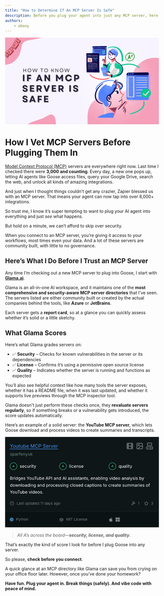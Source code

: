 ```yaml
---
title: "How to Determine If An MCP Server Is Safe"
description: Before you plug your agent into just any MCP server, here's how to check if it's actually safe.
authors: 
    - ebony
---
```


![blog cover](mcpsafety.png)

# How I Vet MCP Servers Before Plugging Them In

[Model Context Protocol (MCP)](https://www.anthropic.com/news/model-context-protocol) servers are everywhere right now. Last time I checked there were **3,000 and counting**. Every day, a new one pops up, letting AI agents like Goose access files, query your Google Drive, search the web, and unlock all kinds of amazing integrations.

<!--truncate-->

And just when I thought things couldn’t get any crazier, Zapier blessed us with an MCP server. That means your agent can now tap into over 8,000+ integrations.

So trust me, I know it’s super tempting to want to plug your AI agent into everything and just _see_ what happens.

But hold on a minute, we can’t afford to skip over security.

When you connect to an MCP server, you’re giving it access to your workflows, most times even your data. And a lot of these servers are community built, with little to no governance.

## Here’s What I Do Before I Trust an MCP Server

Any time I’m checking out a new MCP server to plug into Goose, I start with **[Glama.ai](https://glama.ai/mcp/servers)**.

Glama is an all-in-one AI workspace, and it maintains one of the **most comprehensive and security-aware MCP server directories** that I've seen. The servers listed are either community built or created by the actual companies behind the tools, like **Azure** or **JetBrains**.

Each server gets a **report card**, so at a glance you can quickly assess whether it’s solid or a little sketchy.

## What Glama Scores

Here’s what Glama grades servers on:

- ✅ **Security** – Checks for known vulnerabilities in the server or its dependencies  
- ✅ **License** – Confirms it’s using a permissive open source license  
- ✅ **Quality** – Indicates whether the server is running and functions as expected

You’ll also see helpful context like how many tools the server exposes, whether it has a README file, when it was last updated, and whether it supports live previews through the MCP inspector tool.

Glama doesn't just perform these checks once, they **revaluate servers regularly**, so if something breaks or a vulnerability gets introduced, the score updates automatically.

Here’s an example of a solid server: the **YouTube MCP server**, which lets Goose download and process videos to create summaries and transcripts.

![YouTube MCP Score](youtubeMcp.png)

>_All A’s across the board—**security, license, and quality**._  

That’s exactly the kind of score I look for before I plug Goose into any server.

So please, **check before you connect**.

A quick glance at an MCP directory like Glama can save you from crying on your office floor later. However, once you’ve done your homework?

**Have fun. Plug your agent in. Break things (safely). And vibe code with peace of mind.**

<head>
  <meta property="og:title" content="How to Determine If An MCP Server Is Safe" />
  <meta property="og:type" content="article" />
  <meta property="og:url" content="https://block.github.io/goose/blog/2025/03/21/goose-vscode" />
  <meta property="og:description" content="Before you plug your AI agent into just any MCP server, here's how to check if it's actually safe." />
  <meta property="og:image" content="http://block.github.io/goose/assets/images/mcpsafety-87eb7ace7163a5edbe068ff75b79a199.png" />
  <meta name="twitter:card" content="summary_large_image" />
  <meta property="twitter:domain" content="block.github.io/goose" />
  <meta name="twitter:title" content="How to Determine If An MCP Server Is Safe" />
  <meta name="twitter:description" content="Before you plug your agent into just any MCP server, here's how to check if it's actually safe." />
  <meta name="twitter:image" content="http://block.github.io/goose/assets/images/mcpsafety-87eb7ace7163a5edbe068ff75b79a199.png" />
</head>